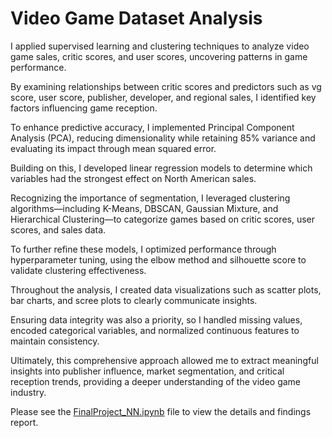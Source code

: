 # Video Game Dataset Analysis

I applied supervised learning and clustering techniques to analyze video game sales, critic scores, and user scores, uncovering patterns in game performance. 

By examining relationships between critic scores and predictors such as vg score, user score, publisher, developer, and regional sales, I identified key factors influencing game reception. 

To enhance predictive accuracy, I implemented Principal Component Analysis (PCA), reducing dimensionality while retaining 85% variance and evaluating its impact through mean squared error. 

Building on this, I developed linear regression models to determine which variables had the strongest effect on North American sales. 

Recognizing the importance of segmentation, I leveraged clustering algorithms—including K-Means, DBSCAN, Gaussian Mixture, and Hierarchical Clustering—to categorize games based on critic scores, user scores, and sales data. 

To further refine these models, I optimized performance through hyperparameter tuning, using the elbow method and silhouette score to validate clustering effectiveness. 

Throughout the analysis, I created data visualizations such as scatter plots, bar charts, and scree plots to clearly communicate insights. 

Ensuring data integrity was also a priority, so I handled missing values, encoded categorical variables, and normalized continuous features to maintain consistency. 

Ultimately, this comprehensive approach allowed me to extract meaningful insights into publisher influence, market segmentation, and critical reception trends, providing a deeper understanding of the video game industry.

Please see the [FinalProject_NN.ipynb](https://github.com/nnguyen641/videogameanalysis/blob/main/FinalProject_NN.ipynb) file to view the details and findings report. 
